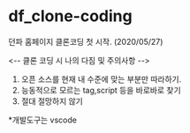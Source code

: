 # df_clone-coding 

던파 홈페이지 클론코딩 첫 시작. (2020/05/27)

<-- 클론 코딩 시 나의 다짐 및 주의사항 -->

1. 오픈 소스를 현재 내 수준에 맞는 부분만 따라하기.
2. 능동적으로 모르는 tag,script 등을 바로바로 찾기
3. 절대 절망하지 않기

*개발도구는 vscode

